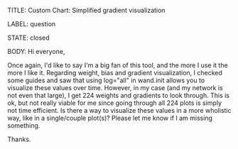 TITLE:
Custom Chart: Simplified gradient visualization

LABEL:
question

STATE:
closed

BODY:
Hi everyone,

Once again, I'd like to say I'm a big fan of this tool, and the more I use it the more I like it. Regarding weight, bias and gradient visualization, I checked some guides and saw that using log="all" in wand.init allows you to visualize these values over time. However, in my case (and my network is not even that large), I get 224 weights and gradients to look through. This is ok, but not really viable for me since going through all 224 plots is simply not time efficient. Is there a way to visualize these values in a more wholistic way, like in a single/couple plot(s)? Please let me know if I am missing something.

Thanks. 

